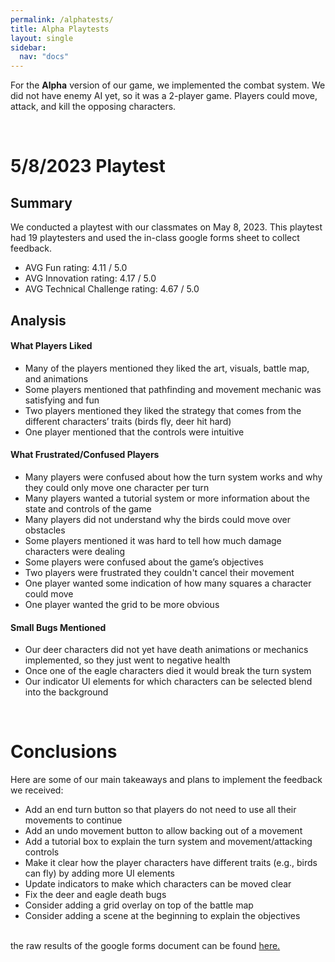 ```yaml
---
permalink: /alphatests/
title: Alpha Playtests
layout: single
sidebar: 
  nav: "docs"
---
```


For the **Alpha** version of our game, we implemented the combat system. We did not have enemy AI yet, so it was a 2-player game. Players could move, attack, and kill the opposing characters. 

&nbsp;  
# 5/8/2023 Playtest
## Summary
We conducted a playtest with our classmates on May 8, 2023. This playtest had 19 playtesters and used the in-class google forms sheet to collect feedback.
- AVG Fun rating: 4.11 / 5.0
- AVG Innovation rating: 4.17 / 5.0
- AVG Technical Challenge rating: 4.67 / 5.0

## Analysis
#### What Players Liked
- Many of the players mentioned they liked the art, visuals, battle map, and animations
- Some players mentioned that pathfinding and movement mechanic was satisfying and fun
- Two players mentioned they liked the strategy that comes from the different characters’ traits (birds fly, deer hit hard)
- One player mentioned that the controls were intuitive 

#### What Frustrated/Confused Players
- Many players were confused about how the turn system works and why they could only move one character per turn
- Many players wanted a tutorial system or more information about the state and controls of the game 
- Many players did not understand why the birds could move over obstacles
- Some players mentioned it was hard to tell how much damage characters were dealing
- Some players were confused about the game’s objectives
- Two players were frustrated they couldn't cancel their movement
- One player wanted some indication of how many squares a character could move
- One player wanted the grid to be more obvious

#### Small Bugs Mentioned
- Our deer characters did not yet have death animations or mechanics implemented, so they just went to negative health
- Once one of the eagle characters died it would break the turn system
- Our indicator UI elements for which characters can be selected blend into the background

&nbsp;  
# Conclusions
Here are some of our main takeaways and plans to implement the feedback we received:
- Add an end turn button so that players do not need to use all their movements to continue
- Add an undo movement button to allow backing out of a movement
- Add a tutorial box to explain the turn system and movement/attacking controls
- Make it clear how the player characters have different traits (e.g., birds can fly) by adding more UI elements
- Update indicators to make which characters can be moved clear
- Fix the deer and eagle death bugs
- Consider adding a grid overlay on top of the battle map
- Consider adding a scene at the beginning to explain the objectives


&nbsp;  
the raw results of the google forms document can be found [here.](https://docs.google.com/spreadsheets/d/1j6m5TQvm0KblXe3o7wGeTp_Ivj0Wv7WpBHxaITdI-jA/edit?usp=sharing)


